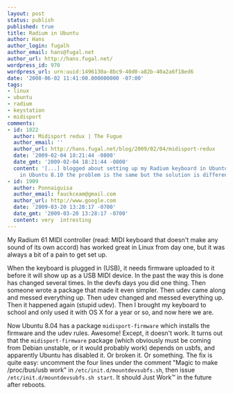 ```yaml
---
layout: post
status: publish
published: true
title: Radium in Ubuntu
author: Hans
author_login: fugalh
author_email: hans@fugal.net
author_url: http://hans.fugal.net/
wordpress_id: 970
wordpress_url: urn:uuid:1496130a-8bc9-40d0-a82b-40a2a6f18ed6
date: '2008-06-02 11:41:00.000000000 -07:00'
tags:
- linux
- ubuntu
- radium
- keystation
- midisport
comments:
- id: 1822
  author: Midisport redux | The Fugue
  author_email: ''
  author_url: http://hans.fugal.net/blog/2009/02/04/midisport-redux
  date: '2009-02-04 18:21:44 -0800'
  date_gmt: '2009-02-04 18:21:44 -0800'
  content: '[...] blogged about setting up my Radium keyboard in Ubuntu 8.04. Now
    in Ubuntu 8.10 the problem is the same but the solution is different (but [...]'
- id: 1909
  author: Ponnaiguisa
  author_email: fauckceam@gmail.com
  author_url: http://www.google.com
  date: '2009-03-20 13:28:17 -0700'
  date_gmt: '2009-03-20 13:28:17 -0700'
  content: very  intresting
---
```

<p>My Radium 61 MIDI controller (read: MIDI keyboard that doesn't make any sound
of its own accord) has worked great in Linux from day one, but it was always a
bit of a pain to get set up.</p>

<p>When the keyboard is plugged in (USB), it needs firmware uploaded to it before
it will show up as a USB MIDI device. In the past the way this is done has changed several times. In the devfs days you did one thing. Then someone wrote a package that made it even simpler. Then udev came along and messed everything up. Then udev changed and messed everything up. Then it happened again (stupid udev). Then I brought my keyboard to school and only used it with OS X for a year or so, and now here we are.</p>

<p>Now Ubuntu 8.04 has a package <code>midisport-firmware</code> which installs the firmware and the udev rules. Awesome! Except, it doesn't work. It turns out that the <code>midisport-firmware</code> package (which obviously must be coming from Debian unstable, or it would probably work) depends on usbfs, and apparently Ubuntu has disabled it. Or broken it. Or something. The fix is quite easy: uncomment the four lines under the comment "Magic to make /proc/bus/usb work" in <code>/etc/init.d/mountdevsubfs.sh</code>, then issue <code>/etc/init.d/mountdevsubfs.sh start</code>. It should Just Work&trade; in the future after reboots.</p>
